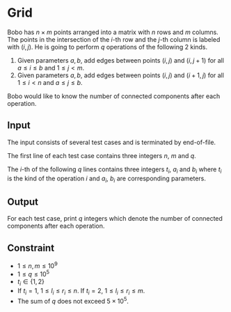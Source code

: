 # Grid

Bobo has $n \times m$ points arranged into a matrix with $n$ rows and $m$ columns. The points in the intersection of the $i$-th row and the $j$-th column is labeled with $(i, j)$.
He is going to perform $q$ operations of the following $2$ kinds.

1. Given parameters $a, b$, add edges between points $(i, j)$ and $(i, j + 1)$ for all $a \leq i \leq b$ and $1 \leq j < m$.
2. Given parameters $a, b$, add edges between points $(i, j)$ and $(i + 1, j)$ for all $1 \leq i < n$ and $a \leq j \leq b$.

Bobo would like to know the number of connected components after each operation.

## Input

The input consists of several test cases and is terminated by end-of-file.

The first line of each test case contains three integers $n$, $m$ and $q$.

The $i$-th of the following $q$ lines contains three integers $t_i$, $a_i$ and $b_i$ where $t_i$ is the kind of the operation $i$ and $a_i$, $b_i$ are corresponding parameters.

## Output

For each test case, print $q$ integers which denote the number of connected components after each operation.

<!--SAMPLES-->

## Constraint

* $1 \leq n, m \leq 10^9$
* $1 \leq q \leq 10^5$
* $t_i \in \{1, 2\}$
* If $t_i = 1$, $1 \leq l_i \leq r_i \leq n$. If $t_i = 2$, $1 \leq l_i \leq r_i \leq m$.
* The sum of $q$ does not exceed $5 \times 10^5$.
